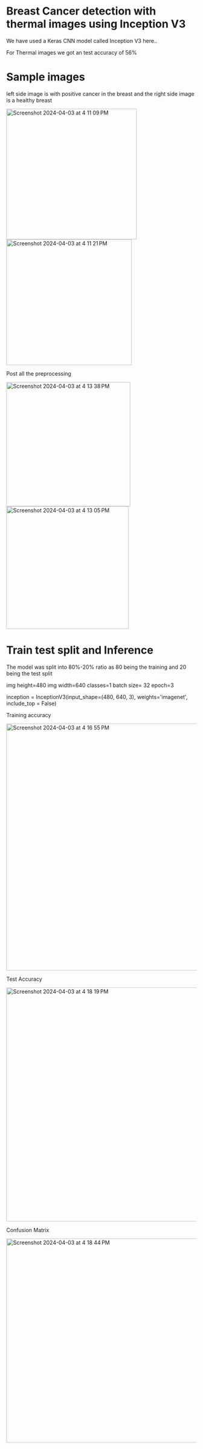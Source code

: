 # Breast Cancer detection with thermal images using Inception V3

We have used a Keras CNN model called Inception V3 here..

For Thermal images we got an test accuracy of 56%

# Sample images


left side image is with positive cancer in the breast and the right side image is a healthy breast

<img width="345" alt="Screenshot 2024-04-03 at 4 11 09 PM" src="https://github.com/SwarupRavi/Breast-Cancer-detection-with-thermal-images-using-Inception-V3/assets/79323627/29befeb7-f55b-44ab-a65c-7cfdadacd96b">




<img width="332" alt="Screenshot 2024-04-03 at 4 11 21 PM" src="https://github.com/SwarupRavi/Breast-Cancer-detection-with-thermal-images-using-Inception-V3/assets/79323627/9f8b66d8-98e7-43e6-acc8-0cbb7485d693">










Post all the preprocessing

<img width="328" alt="Screenshot 2024-04-03 at 4 13 38 PM" src="https://github.com/SwarupRavi/Breast-Cancer-detection-with-thermal-images-using-Inception-V3/assets/79323627/517e266e-d5de-4734-89c3-995e6b0d7c09">





<img width="324" alt="Screenshot 2024-04-03 at 4 13 05 PM" src="https://github.com/SwarupRavi/Breast-Cancer-detection-with-thermal-images-using-Inception-V3/assets/79323627/9492f001-c164-4ef7-a9c4-f92cb21bee64">




# Train test split and Inference

The model was split into 80%-20% ratio as 80 being the training and 20 being the test split


img height=480
img width=640
classes=1
batch size= 32
epoch=3

inception = InceptionV3(input_shape=(480, 640, 3), weights='imagenet', include_top = False)


Training accuracy

<img width="652" alt="Screenshot 2024-04-03 at 4 16 55 PM" src="https://github.com/SwarupRavi/Breast-Cancer-detection-with-thermal-images-using-Inception-V3/assets/79323627/436d68f6-b301-44b0-927d-21971885c845">




Test Accuracy

<img width="618" alt="Screenshot 2024-04-03 at 4 18 19 PM" src="https://github.com/SwarupRavi/Breast-Cancer-detection-with-thermal-images-using-Inception-V3/assets/79323627/db86efc9-a800-4460-acd2-5a2291f5ce6a">



Confusion Matrix

<img width="539" alt="Screenshot 2024-04-03 at 4 18 44 PM" src="https://github.com/SwarupRavi/Breast-Cancer-detection-with-thermal-images-using-Inception-V3/assets/79323627/fd342bfb-6687-4812-a992-969b364b1bd1">











